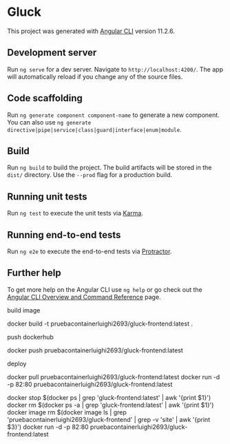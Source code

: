 # Gluck

This project was generated with [Angular CLI](https://github.com/angular/angular-cli) version 11.2.6.

## Development server

Run `ng serve` for a dev server. Navigate to `http://localhost:4200/`. The app will automatically reload if you change any of the source files.

## Code scaffolding

Run `ng generate component component-name` to generate a new component. You can also use `ng generate directive|pipe|service|class|guard|interface|enum|module`.

## Build

Run `ng build` to build the project. The build artifacts will be stored in the `dist/` directory. Use the `--prod` flag for a production build.

## Running unit tests

Run `ng test` to execute the unit tests via [Karma](https://karma-runner.github.io).

## Running end-to-end tests

Run `ng e2e` to execute the end-to-end tests via [Protractor](http://www.protractortest.org/).

## Further help

To get more help on the Angular CLI use `ng help` or go check out the [Angular CLI Overview and Command Reference](https://angular.io/cli) page.



build image

docker build -t pruebacontainerluighi2693/gluck-frontend:latest .

push dockerhub

docker push pruebacontainerluighi2693/gluck-frontend:latest


deploy 

docker pull pruebacontainerluighi2693/gluck-frontend:latest
docker run -d -p 82:80 pruebacontainerluighi2693/gluck-frontend:latest


docker stop $(docker ps | grep 'gluck-frontend:latest' | awk '{print $1}')
docker rm $(docker ps -a | grep 'gluck-frontend:latest' | awk '{print $1}')
docker image rm $(docker image ls | grep 'pruebacontainerluighi2693/gluck-frontend' | grep -v 'site' | awk '{print $3}')
docker run -d -p 82:80 pruebacontainerluighi2693/gluck-frontend:latest
